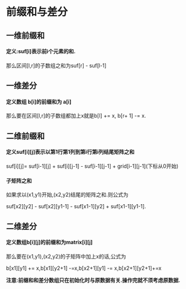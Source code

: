 # 前缀和与差分

## 一维前缀和
#### 定义:suf[i]表示前i个元素的和.

那么区间[l,r]的子数组之和为suf[r] - suf[l-1]
## 一维差分
#### 定义数组 b[i]的前缀和为 a[i]
那么要在区间[l,r]的子数组都加上x就是b[l] += x, b[r+ 1] -= x. 

## 二维前缀和
#### 定义suf[i]\[j]表示以第1行第1列到第i行第i列结尾矩阵之和

suf\[i][j]= suf\[i-1][j] + suf\[i][j-1] - suf\[i-1][j-1] + grid\[i-1][j-1]\(下标从0开始)

#### 子矩阵之和

如果求以(x1,y1)开始,(x2,y2)结尾的矩阵之和.则公式为

suf\[x2][y2]  - suf\[x2][y1-1] - suf\[x1-1][y2]  + suf\[x1-1][y1-1].

## 二维差分

#### 定义数组b[i]\[j]的前缀和为matrix[i]\[j]

那么要在(x1,y1),(x2,y2)的子矩阵中加上x的话,公式为

b[x1]\[y1] += x,b[x1]\[y2+1] -=x,b[x2+1]\[y1] -= x,b[x2+1]\[y2+1]+=x

**注意:前缀和和差分数组只在初始化时与原数据有关.操作完就不须考虑原数据.**

